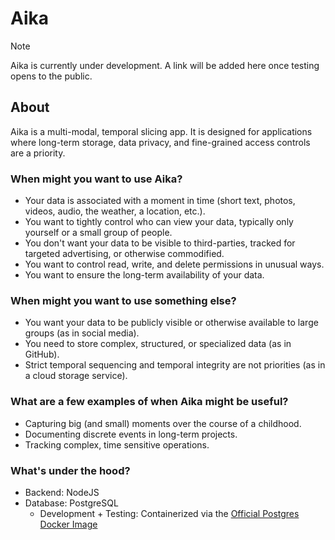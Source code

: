 # Aika

> [!NOTE]
> Aika is currently under development. A link will be added here once testing opens to the public.

## About

Aika is a multi-modal, temporal slicing app. It is designed for applications where long-term storage, data privacy, and fine-grained access controls are a priority.

### When might you want to use Aika?
- Your data is associated with a moment in time (short text, photos, videos, audio, the weather, a location, etc.).
- You want to tightly control who can view your data, typically only yourself or a small group of people. 
- You don't want your data to be visible to third-parties, tracked for targeted advertising, or otherwise commodified. 
- You want to control read, write, and delete permissions in unusual ways.
- You want to ensure the long-term availability of your data.

### When might you want to use something else?
- You want your data to be publicly visible or otherwise available to large groups (as in social media).
- You need to store complex, structured, or specialized data (as in GitHub).
- Strict temporal sequencing and temporal integrity are not priorities (as in a cloud storage service).

### What are a few examples of when Aika might be useful?
- Capturing big (and small) moments over the course of a childhood.
- Documenting discrete events in long-term projects.
- Tracking complex, time sensitive operations. 

### What's under the hood?
- Backend: NodeJS
- Database: PostgreSQL
  - Development + Testing: Containerized via the [Official Postgres Docker Image](https://www.docker.com/blog/how-to-use-the-postgres-docker-official-image/)
